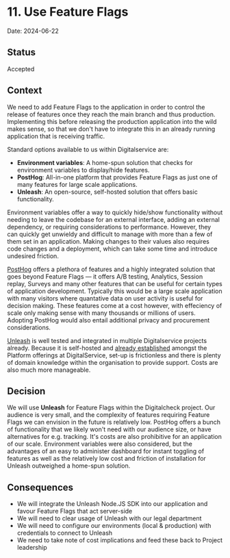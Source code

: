# 11. Use Feature Flags

Date: 2024-06-22

## Status

Accepted

## Context

We need to add Feature Flags to the application in order to control the release of features once they reach the main branch and thus production. Implementing this before releasing the production application into the wild makes sense, so that we don't have to integrate this in an already running application that is receiving traffic.

Standard options available to us within Digitalservice are:

- **Environment variables**: A home-spun solution that checks for environment variables to display/hide features.
- **PostHog**: All-in-one platform that provides Feature Flags as just one of many features for large scale applications.
- **Unleash**: An open-source, self-hosted solution that offers basic functionality.

Environment variables offer a way to quickly hide/show functionality without needing to leave the codebase for an external interface, adding an external dependency, or requiring considerations to performance. However, they can quickly get unwieldy and difficult to manage with more than a few of them set in an application. Making changes to their values also requires code changes and a deployment, which can take some time and introduce undesired friction.

[PostHog](https://posthog.com/) offers a plethora of features and a highly integrated solution that goes beyond Feature Flags — it offers A/B testing, Analytics, Session replay, Surveys and many other features that can be useful for certain types of application development. Typically this would be a large scale application with many visitors where quantative data on user activity is useful for decision making. These features come at a cost however, with effeciency of scale only making sense with many thousands or millions of users. Adopting PostHog would also entail additional privacy and procurement considerations.

[Unleash](https://www.getunleash.io/) is well tested and integrated in multiple Digitalservice projects already. Because it is self-hosted and [already established](https://features.p.digitalservice.dev/) amongst the Platform offerings at DigitalService, set-up is frictionless and there is plenty of domain knowledge within the organisation to provide support. Costs are also much more manageable.

## Decision

We will use **Unleash** for Feature Flags within the Digitalcheck project. Our audience is very small, and the complexity of features requiring Feature Flags we can envision in the future is relatively low. PostHog offers a bunch of functionality that we likely won't need with our audience size, or have alternatives for e.g. tracking. It's costs are also prohibitive for an application of our scale. Environment variables were also considered, but the advantages of an easy to administer dashboard for instant toggling of features as well as the relatively low cost and friction of installation for Unleash outweighed a home-spun solution.

## Consequences

- We will integrate the Unleash Node.JS SDK into our application and favour Feature Flags that act server-side
- We will need to clear usage of Unleash with our legal department
- We will need to configure our environments (local & production) with credentials to connect to Unleash
- We need to take note of cost implications and feed these back to Project leadership
